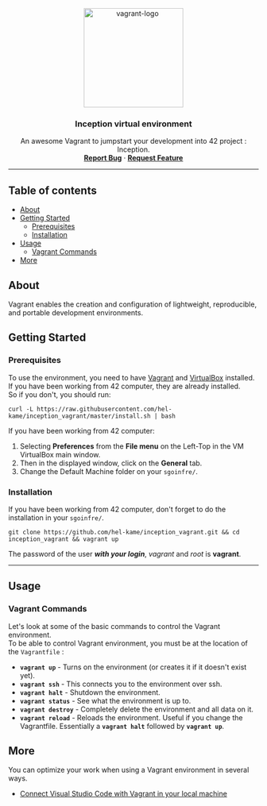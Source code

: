  <div align="center">
  <img src="https://www.docker.com/wp-content/uploads/2022/03/vertical-logo-monochromatic.png" width=200 alt="vagrant-logo" />
 <h3 align="center">Inception virtual environment</h3>

  <p align="center">
    An awesome Vagrant to jumpstart your development into 42 project : Inception.
    <br />
    <a href="https://github.com/othneildrew/Best-README-Template/issues"><strong>Report Bug</strong></a>
    ·
    <a href="https://github.com/othneildrew/Best-README-Template/issues"><strong>Request Feature</strong></a>
  </p>
</div>

---

## Table of contents 
- [About](#about)
- [Getting Started](#started)
  - [Prerequisites](#prerequisites)
  - [Installation](#installation)
- [Usage](#usage)
  - [Vagrant Commands](#vagrant-commands)
- [More](#more)

## About <a name="about"></a>

Vagrant enables the creation and configuration of lightweight, reproducible, and portable development environments.

## Getting Started <a name="started"></a>

### Prerequisites <a name="prerequisites"></a>

To use the environment, you need to have [Vagrant](https://www.vagrantup.com/) and [VirtualBox](https://www.virtualbox.org/) installed.
<br />
If you have been working from 42 computer, they are already installed.
<br />
So if you don't, you should run:

```shell
curl -L https://raw.githubusercontent.com/hel-kame/inception_vagrant/master/install.sh | bash
```
If you have been working from 42 computer:
<br />
1. Selecting **Preferences** from the **File menu** on the Left-Top in the VM VirtualBox main window. 
2. Then in the displayed window, click on the **General** tab. 
3. Change the Default Machine folder on your `sgoinfre/`. 

### Installation <a name="installation"></a>

If you have been working from 42 computer, don't forget to do the installation in your `sgoinfre/`.
<br />
```shell
git clone https://github.com/hel-kame/inception_vagrant.git && cd inception_vagrant && vagrant up
```
The password of the user ***with your login***, *vagrant* and *root* is **vagrant**.

---

## Usage <a name="Usage"></a>

### Vagrant Commands <a name="vagrant-commands"></a>

Let's look at some of the basic commands to control the Vagrant environment.
<br />
To be able to control Vagrant environment, you must be at the location of the `Vagrantfile` :
* **`vagrant up`** - Turns on the environment (or creates it if it doesn't exist yet).
* **`vagrant ssh`** - This connects you to the environment over ssh.
* **`vagrant halt`** - Shutdown the environment.
* **`vagrant status`** - See what the environment is up to.
* **`vagrant destroy`** - Completely delete the environment and all data on it.
* **`vagrant reload`** - Reloads the environment. Useful if you change the Vagrantfile. Essentially a **`vagrant halt`** followed by **`vagrant up`**.

## More <a name="more"></a>

You can optimize your work when using a Vagrant environment in several ways.
* [Connect Visual Studio Code with Vagrant in your local machine](https://medium.com/@lopezgand/connect-visual-studio-code-with-vagrant-in-your-local-machine-24903fb4a9de)
